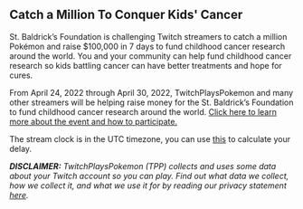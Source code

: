 ## Catch a Million To Conquer Kids' Cancer

St. Baldrick’s Foundation is challenging Twitch streamers to catch a million Pokémon and raise $100,000 in 7 days to fund childhood cancer research around the world. You and your community can help fund childhood cancer research so kids battling cancer can have better treatments and hope for cures. 

From April 24, 2022 through April 30, 2022, TwitchPlaysPokemon and many other streamers will be helping raise money for the St. Baldrick’s Foundation to fund childhood cancer research around the world. [Click here to learn more about the event and how to participate.](https://catchamillion.com/)

The stream clock is in the UTC timezone, you can use [this](https://time.is/UTC) to calculate your delay.

***DISCLAIMER:*** *TwitchPlaysPokemon (TPP) collects and uses some data about your Twitch account so you can play. Find out what data we collect, how we collect it, and what we use it for by reading our privacy statement [here](https://github.com/TwitchPlaysPokemon/tpp-streamdocs/blob/master/privacy/privacy-statement.md).*